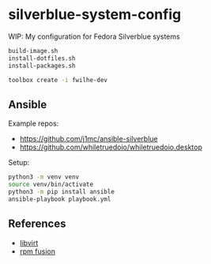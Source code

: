 # silverblue-system-config
WIP: My configuration for Fedora Silverblue systems

```sh
build-image.sh
install-dotfiles.sh
install-packages.sh
```

```sh
toolbox create -i fwilhe-dev
```

## Ansible

Example repos:

- https://github.com/j1mc/ansible-silverblue
- https://github.com/whiletruedoio/whiletruedoio.desktop

Setup:

```sh
python3 -m venv venv
source venv/bin/activate
python3 -m pip install ansible
ansible-playbook playbook.yml
```

## References

- [libvirt](https://discussion.fedoraproject.org/t/playing-around-with-fedora-coreos-using-vagrant-libvirt-on-fedora-silverblue/1704)
- [rpm fusion](https://rpmfusion.org/Howto/OSTree)
